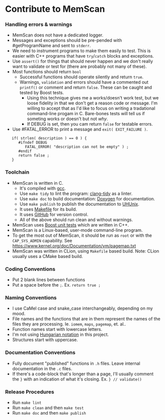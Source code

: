 Contribute to MemScan
=====================

### Handling errors & warnings
- MemScan does not have a dedicated logger.
- Messages and exceptions should be pre-pended with #getProgramName and sent 
  to `stderr`.
- We need to instrument programs to make them easily to test.  This is easier
  with C++ programs that have `try`/`catch` blocks and exceptions.
- Use `assert()` for things that should never happen and we don't really want 
  to validate or test for (there are probably not many of these).
- Most functions should return `bool`
  - Successful functions should operate silently and return `true`.
  - Warnings, `validation` and errors should have a commented out `printf()` 
    or comment and return `false`.  These can be caught and tested by Boost tests.
    - Using this technique gives me a works/doesn't work test, but we loose
      fidelity in that we don't get a reason code or message.  I'm willing to
      accept that as I'd like to focus on writing a tradational command-line
      progam in C.  Bare-bones tests will tell us if someting works or doesn't
      but not _why_.
    - If DEBUG is set, then you cam return `false` for testable errors.
- Use #FATAL_ERROR to print a message and `exit( EXIT_FAILURE )`.

````
   if( strlen( description ) == 0 ) {
      #ifndef DEBUG
         FATAL_ERROR( "description can not be empty" ) ;
      #endif
      return false ;
   }
````

### Toolchain
- MemScan is written in C.
  - It's compiled with [gcc](https://gcc.gnu.org).
  - Use `make tidy` to lint the program: [clang-tidy](https://releases.llvm.org/13.0.0/tools/clang/tools/extra/docs/clang-tidy/) 
    as a linter.
  - Use `make doc` to build documentation:  [Doxygen](https://www.doxygen.nl) 
    for documentation.
  - Use `make publish` to publish the documentation to [UHUnix](https://www2.hawaii.edu/~marknels/sre/memscan/index.html).
  - It uses [Makefile](https://www.gnu.org/software/make/manual/make.html) 
    for its build.
  - It uses [GitHub](https://github.com/marknelsonengineer-sp23/sre_lab4_memscan) 
    for version control.
  - All of the above should run clean and without warnings.
- MemScan uses [Boost unit tests](https://www.boost.org/doc/libs/1_81_0/libs/test/doc/html/index.html) which are written in C++.
- MemScan is a Linux-based, user-mode command-line program.
- To get the most out of MemScan, it should be run as `root` or with the 
  `CAP_SYS_ADMIN` capability.  See https://www.kernel.org/doc/Documentation/vm/pagemap.txt
- MemScan was written in CLion, using `Makefile` based build.  Note:  CLion 
  usually uses a CMake based build.
  
### Coding Conventions
- Put 2 blank lines between functions
- Put a space before the `;`.  Ex. `return true ;`

### Naming Conventions
- I use CaMel case and snake_case interchangeably, depending on my mood.
- File names and the functions that are in them represent the names of the
  files they are processing.  Ie. `iomem`, `maps`, `pagemap`, et. al..
- Function names start with lowercase letters.
- I'm not using [Hungarian notation](https://en.wikipedia.org/wiki/Hungarian_notation)
  in this project.
- Structures start with uppercase.

### Documentation Conventions
- Fully document "published" functions in `.h` files.  Leave internal 
  documentation in the `.c` files.
- If there's a code-block that's longer than a page, I'll usually comment the 
  `}` with an indication of what it's closing.  Ex. `} // validate()` 

### Release Procedures
- Run `make lint`
- Run `make clean` and then `make test`
- Run `make doc` and then `make publish`
